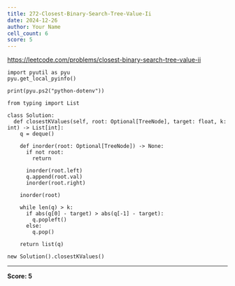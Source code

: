 ```yaml
---
title: 272-Closest-Binary-Search-Tree-Value-Ii
date: 2024-12-26
author: Your Name
cell_count: 6
score: 5
---
```


https://leetcode.com/problems/closest-binary-search-tree-value-ii


```
import pyutil as pyu
pyu.get_local_pyinfo()
```


```
print(pyu.ps2("python-dotenv"))
```


```
from typing import List
```


```
class Solution:
  def closestKValues(self, root: Optional[TreeNode], target: float, k: int) -> List[int]:
    q = deque()

    def inorder(root: Optional[TreeNode]) -> None:
      if not root:
        return

      inorder(root.left)
      q.append(root.val)
      inorder(root.right)

    inorder(root)

    while len(q) > k:
      if abs(q[0] - target) > abs(q[-1] - target):
        q.popleft()
      else:
        q.pop()

    return list(q)
```


```
new Solution().closestKValues()
```


---
**Score: 5**